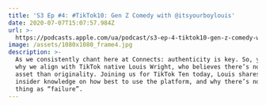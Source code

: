 ```yaml
---
title: 'S3 Ep #4: #TikTok10: Gen Z Comedy with @itsyourboylouis'
date: 2020-07-07T15:07:57.984Z
url: >-
  https://podcasts.apple.com/ua/podcast/s3-ep-4-tiktok10-gen-z-comedy-with-itsyourboylouis/id1449998981?i=1000483120757
image: /assets/1080x1080_frame4.jpg
description: >-
  As we consistently chant here at Connects: authenticity is key. So, you’ll see
  why we align with TikTok native Louis Wright, who believes there’s no better
  asset than originality. Joining us for TikTok Ten today, Louis shares his
  insider knowledge on how best to use the platform, and why there’s no such
  thing as “failure”.
---
```


